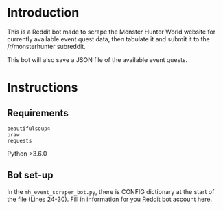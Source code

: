 # Introduction

This is a Reddit bot made to scrape the Monster Hunter World website for currently available event quest data, then tabulate it and submit it to the /r/monsterhunter subreddit.

This bot will also save a JSON file of the available event quests.

# Instructions

## Requirements

    beautifulsoup4
    praw
    requests

Python >3.6.0

## Bot set-up

In the `mh_event_scraper_bot.py`, there is CONFIG dictionary at the start of the file (Lines 24-30). Fill in information for you Reddit bot account here.
